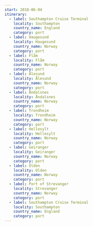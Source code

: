```yaml
---
start: 2018-06-04
itinerary:
  - label: Southampton Cruise Terminal
    locality: Southampton
    country_name: England
    category: port
  - label: Haugesund
    locality: Haugesund
    country_name: Norway
    category: port
  - label: Flåm
    locality: Flåm
    country_name: Norway
    category: port
  - label: Ålesund
    locality: Ålesund
    country_name: Norway
    category: port
  - label: Åndalsnes
    locality: Åndalsnes
    country_name: Norway
    category: port
  - label: Trondheim
    locality: Trondheim
    country_name: Norway
    category: port
  - label: Hellesylt
    locality: Hellesylt
    country_name: Norway
    category: port
  - label: Geiranger
    locality: Geiranger
    country_name: Norway
    category: port
  - label: Olden
    locality: Olden
    country_name: Norway
    category: port
  - label: Port of Strevanger
    locality: Strevanger
    country_name: Norway
    category: port
  - label: Southampton Cruise Terminal
    locality: Southampton
    country_name: England
    category: port
---
```


